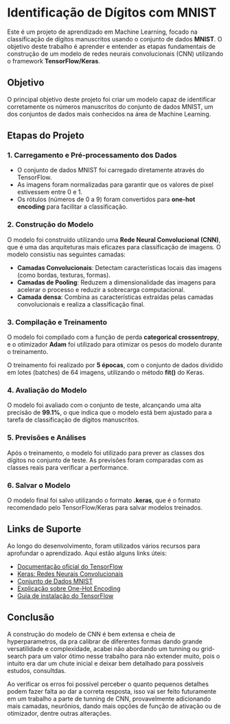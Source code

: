 
# Identificação de Dígitos com MNIST

Este é um projeto de aprendizado em Machine Learning, focado na classificação de dígitos manuscritos usando o conjunto de dados **MNIST**. O objetivo deste trabalho é aprender e entender as etapas fundamentais de construção de um modelo de redes neurais convolucionais (CNN) utilizando o framework **TensorFlow/Keras**.

## Objetivo

O principal objetivo deste projeto foi criar um modelo capaz de identificar corretamente os números manuscritos do conjunto de dados MNIST, um dos conjuntos de dados mais conhecidos na área de Machine Learning.

## Etapas do Projeto

### 1. **Carregamento e Pré-processamento dos Dados**

   - O conjunto de dados MNIST foi carregado diretamente através do TensorFlow.
   - As imagens foram normalizadas para garantir que os valores de pixel estivessem entre 0 e 1.
   - Os rótulos (números de 0 a 9) foram convertidos para **one-hot encoding** para facilitar a classificação.

### 2. **Construção do Modelo**

   O modelo foi construído utilizando uma **Rede Neural Convolucional (CNN)**, que é uma das arquiteturas mais eficazes para classificação de imagens. O modelo consistiu nas seguintes camadas:
   - **Camadas Convolucionais**: Detectam características locais das imagens (como bordas, texturas, formas).
   - **Camadas de Pooling**: Reduzem a dimensionalidade das imagens para acelerar o processo e reduzir a sobrecarga computacional.
   - **Camada densa**: Combina as características extraídas pelas camadas convolucionais e realiza a classificação final.

### 3. **Compilação e Treinamento**

   O modelo foi compilado com a função de perda **categorical crossentropy**, e o otimizador **Adam** foi utilizado para otimizar os pesos do modelo durante o treinamento.

   O treinamento foi realizado por **5 épocas**, com o conjunto de dados dividido em lotes (batches) de 64 imagens, utilizando o método **fit()** do Keras.

### 4. **Avaliação do Modelo**

   O modelo foi avaliado com o conjunto de teste, alcançando uma alta precisão de **99.1%**, o que indica que o modelo está bem ajustado para a tarefa de classificação de dígitos manuscritos.

### 5. **Previsões e Análises**

   Após o treinamento, o modelo foi utilizado para prever as classes dos dígitos no conjunto de teste. As previsões foram comparadas com as classes reais para verificar a performance.

### 6. **Salvar o Modelo**

   O modelo final foi salvo utilizando o formato **.keras**, que é o formato recomendado pelo TensorFlow/Keras para salvar modelos treinados.

## Links de Suporte

Ao longo do desenvolvimento, foram utilizados vários recursos para aprofundar o aprendizado. Aqui estão alguns links úteis:

- [Documentação oficial do TensorFlow](https://www.tensorflow.org/)
- [Keras: Redes Neurais Convolucionais](https://keras.io/examples/vision/mnist_convnet/)
- [Conjunto de Dados MNIST](http://yann.lecun.com/exdb/mnist/)
- [Explicação sobre One-Hot Encoding](https://machinelearningmastery.com/why-one-hot-encode-data-in-machine-learning/)
- [Guia de instalação do TensorFlow](https://www.tensorflow.org/install)


## Conclusão

A construção do modelo de CNN é bem extensa e cheia de hyperparametros, da pra calibrar de diferentes formas dando grande versatilidade e complexidade, acabei não abordando um tunning ou grid-search para um valor ótimo nesse trabalho para não extender muito, pois o intuito era dar um chute inicial e deixar bem detalhado para possíveis estudos, consultdas.

Ao verificar os erros foi possível perceber o quanto pequenos detalhes podem fazer falta ao dar a correta resposta, isso vai ser feito futuramente em um trabalho a parte de tunning de CNN, provavelmente adicionando mais camadas, neurônios, dando mais opções de função de ativação ou de otimizador, dentre outras alterações.
